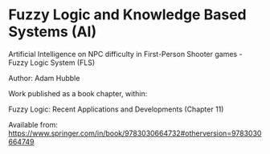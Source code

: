 # Fuzzy Logic and Knowledge Based Systems (AI)
Artificial Intelligence on NPC difficulty in First-Person Shooter games - Fuzzy Logic System (FLS)

Author: Adam Hubble

Work published as a book chapter, within:

Fuzzy Logic: Recent Applications and Developments (Chapter 11)

Available from: https://www.springer.com/in/book/9783030664732#otherversion=9783030664749
